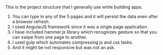 This is the project structure that I generally use while building apps.

1. You can type in any of the 5 pages and it will persist the data even after a browser refresh.
2. I used AngularJS framework since it was a single page application.
3. I have included hammer.js library which recognizes gesture so that you can swipe from one page to another.
4. I used gulp which automates compressing js and css tasks.
5. And it might be not responsive but was not an ask.